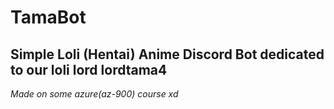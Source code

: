 # TamaBot
Simple Loli (Hentai) Anime Discord Bot dedicated to our loli lord **lordtama4**
---
*Made on some azure(az-900) course xd*
